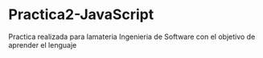 # Practica2-JavaScript
Practica realizada para lamateria Ingenieria de Software con el objetivo de aprender el lenguaje
